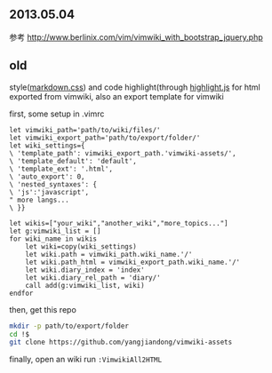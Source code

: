 2013.05.04
----------

参考 http://www.berlinix.com/vim/vimwiki_with_bootstrap_jquery.php

old
----------

style([markdown.css](http://kevinburke.bitbucket.org/markdowncss/)) and code
highlight(through [highlight.js](http://softwaremaniacs.org/soft/highlight/)
for html exported from vimwiki, also an export template for vimwiki

first, some setup in .vimrc
```vim
let vimwiki_path='path/to/wiki/files/'
let vimwiki_export_path='path/to/export/folder/'
let wiki_settings={
\ 'template_path': vimwiki_export_path.'vimwiki-assets/',
\ 'template_default': 'default',
\ 'template_ext': '.html',
\ 'auto_export': 0,
\ 'nested_syntaxes': {
\ 'js':'javascript',
" more langs...
\ }}

let wikis=["your_wiki","another_wiki","more_topics..."]
let g:vimwiki_list = []
for wiki_name in wikis
	let wiki=copy(wiki_settings)
	let wiki.path = vimwiki_path.wiki_name.'/'
	let wiki.path_html = vimwiki_export_path.wiki_name.'/'
	let wiki.diary_index = 'index'
	let wiki.diary_rel_path = 'diary/'
	call add(g:vimwiki_list, wiki)
endfor
```

then, get this repo
```sh
mkdir -p path/to/export/folder
cd !$
git clone https://github.com/yangjiandong/vimwiki-assets
```

finally, open an wiki run `:VimwikiAll2HTML`
